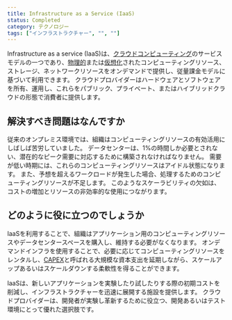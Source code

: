 ```yaml
---
title: Infrastructure as a Service (IaaS)
status: Completed
category: テクノロジー
tags: ["インフラストラクチャー", "", ""]
---
```


Infrastructure as a service (IaaS)は、[クラウドコンピューティング](/ja/cloud-computing/)のサービスモデルの一つであり、[物理的](/ja/bare-metal-machine/)または[仮想化](/ja/virtualization/)されたコンピューティングリソース、ストレージ、ネットワークリソースをオンデマンドで提供し、従量課金モデルに基づいて利用できます。
クラウドプロバイダーはハードウェアとソフトウェアを所有、運用し、これらをパブリック、プライベート、またはハイブリッドクラウドの形態で消費者に提供します。

## 解決すべき問題はなんですか

従来のオンプレミス環境では、組織はコンピューティングリソースの有効活用にしばしば苦労していました。
データセンターは、1%の時間しか必要とされない、潜在的なピーク需要に対応するために構築されなければなりません。
需要が低い時期には、これらのコンピューティングリソースはアイドル状態になります。
また、予想を超えるワークロードが発生した場合、処理するためのコンピューティングリソースが不足します。
このようなスケーラビリティの欠如は、コストの増加とリソースの非効率的な使用につながります。

## どのように役に立つのでしょうか

IaaSを利用することで、組織はアプリケーション用のコンピューティングリソースやデータセンタースペースを購入し、維持する必要がなくなります。
オンデマンドインフラを使用することで、必要に応じてコンピューティングリソースをレンタルし、[CAPEX](https://en.wikipedia.org/wiki/Capital_expenditure)と呼ばれる大規模な資本支出を延期しながら、スケールアップあるいはスケールダウンする柔軟性を得ることができます。

IaaSは、新しいアプリケーションを実験したり試したりする際の初期コストを削減し、インフラストラクチャーを迅速に展開する施設を提供します。
クラウドプロバイダーは、開発者が実験し革新するために役立つ、開発あるいはテスト環境にとって優れた選択肢です。

